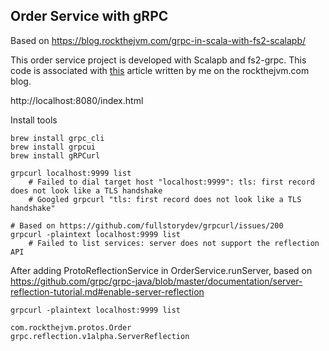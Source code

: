 ## Order Service with gRPC

Based on https://blog.rockthejvm.com/grpc-in-scala-with-fs2-scalapb/

This order service project is developed with Scalapb and fs2-grpc. This code is associated with [this](https://blog.rockthejvm.com/) article written by me on the rockthejvm.com blog.

http://localhost:8080/index.html

Install tools
```shell
brew install grpc_cli
brew install grpcui
brew install gRPCurl
```

```shell
grpcurl localhost:9999 list
    # Failed to dial target host "localhost:9999": tls: first record does not look like a TLS handshake
    # Googled grpcurl "tls: first record does not look like a TLS handshake"

# Based on https://github.com/fullstorydev/grpcurl/issues/200
grpcurl -plaintext localhost:9999 list
    # Failed to list services: server does not support the reflection API
```

After adding ProtoReflectionService in OrderService.runServer, based on
https://github.com/grpc/grpc-java/blob/master/documentation/server-reflection-tutorial.md#enable-server-reflection
```shell
grpcurl -plaintext localhost:9999 list
```
    com.rockthejvm.protos.Order
    grpc.reflection.v1alpha.ServerReflection
